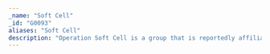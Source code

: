 ```yaml
---
_name: "Soft Cell"
_id: "G0093"
aliases: "Soft Cell"
description: "Operation Soft Cell is a group that is reportedly affiliated with China and is likely state-sponsored. The group has operated since at least 2012 and has compromised high-profile telecommunications networks."
---
```

